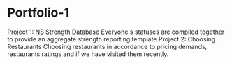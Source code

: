 # Portfolio-1
Project 1: NS Strength Database
  Everyone's statuses are compiled together to provide an aggregate strength reporting template
Project 2: Choosing Restaurants
  Choosing restaurants in accordance to pricing demands, restaurants ratings and if we have visited them recently.